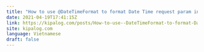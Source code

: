 ```yaml
---
title: "How to use @DateTimeFormat to format Date Time request param in SpringBoot RestAPI Examples"
date: 2021-04-19T17:41:15Z
link: https://kipalog.com/posts/How-to-use--DateTimeFormat-to-format-Date-Time-request-param-in-SpringBoot-RestAPI-Examples?utm_medium=RSS&utm_source=news.12bit.vn
site: kipalog.com
language: Vietnamese
draft: false
---
```

